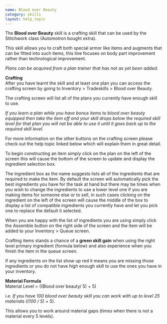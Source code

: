 ```yaml
---
name: Blood over Beauty
category: skills
layout: help_topic
---
```

The **Blood over Beauty** skill is a crafting skill that can be used by the Stitchwork class (Automotron bought extra).

This skill allows you to craft both special armor like items and augments that can be fitted into such items, this line focuses on body part improvement rather than technological improvement.

_Plans can be acquired from a plan trainer that has not as yet been added._

**Crafting**  
After you have learnt the skill and at least one plan you can access the crafting screen by going to Inventory > Tradeskills > Blood over Beauty.

The crafting screen will list all of the plans you currently have enough skill to use.

_If you learn a plan while you have bonus items to blood over beauty equipped then take the item off and your skill drops below the required skill level for that plan you will not be able to use it until it goes back up to the required skill level._

For more information on the other buttons on the crafting screen please check out the help topic linked below which will explain them in great detail.

To begin constructing an item simply click on the plan on the left of the screen this will cause the bottom of the screen to update and display the ingredient selection box.

The ingredient box as the name suggests lists all of the ingredients that are required to make the item. By default the screen will automatically pick the best ingredients you have for the task at hand but there may be times when you wish to change the ingredients to use a lower level one if you are making items for someone else or to sell, in such cases clicking on the ingredient on the left of the screen will cause the middle of the box to display a list of compatible ingredients you currently have and let you pick one to replace the default it selected.

When you are happy with the list of ingredients you are using simply click the Assemble button on the right side of the screen and the item will be added to your Inventory > Queue screen.

Crafting items stands a chance of a **green skill gain** when using the right level primary ingredient (formula below) and also experience when you finish the item in the queue screen.

If any ingredients on the list show up red it means you are missing those ingredients or you do not have high enough skill to use the ones you have in your inventory.

**Material Formula**  
Material Level = ((Blood over beauty/ 5) + 5)

_i.e. If you have 100 blood over beauty skill you can work with up to level 25 materials ((100 / 5) + 5)._

This allows you to work around material gaps (times when there is not a material every 5 levels).